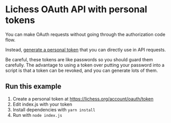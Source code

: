 # Lichess OAuth API with personal tokens

You can make OAuth requests without going through the authorization code flow.

Instead, [generate a personal token](https://lichess.org/account/oauth/token)
that you can directly use in API requests.

 Be careful, these tokens are like passwords so you should guard them carefully.
 The advantage to using a token over putting your password into a script is that a token can be revoked,
 and you can generate lots of them.

## Run this example

1. Create a personal token at https://lichess.org/account/oauth/token
2. Edit index.js with your token
3. Install dependencies with `yarn install`
4. Run with `node index.js`
